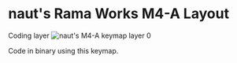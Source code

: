 # naut's Rama Works M4-A Layout

Coding layer
![naut's M4-A keymap layer 0](https://i.imgur.com/cTQUHy9.jpg)

Code in binary using this keymap.


